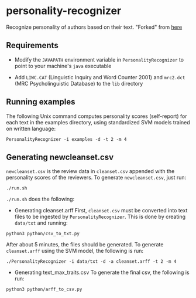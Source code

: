 # personality-recognizer
Recognize personality of authors based on their text. "Forked" from [here](http://farm2.user.srcf.net/research/personality/recognizer)
## Requirements
- Modify the `JAVAPATH` environment variable in `PersonalityRecognizer` to point to your machine's `java` executable

- Add `LIWC.CAT` (Linguistic Inquiry and Word Counter 2001) and `mrc2.dct` (MRC Psycholinguistic Database) to the `lib` directory
## Running examples
The following Unix command computes personality scores (self-report) for each text in the examples directory, using standardized SVM models trained on written language:

`PersonalityRecognizer -i examples -d -t 2 -m 4`

## Generating newcleanset.csv
`newcleanset.csv` is the review data in `cleanset.csv` appended with the personality scores of the reviewers. To generate `newcleanset.csv`, just run:

`./run.sh`

`./run.sh` does the following:
- Generating cleanset.arff
First, `cleanset.csv` must be converted into text files to be ingested by `PersonalityRecognizer`. This is done by creating `data/txt` and running: 

`python3 python/csv_to_txt.py`

After about 5 minutes, the files should be generated. To generate `cleanset.arff` using the SVM model, the following is run: 

`./PersonalityRecognizer -i data/txt -d -a cleanset.arff -t 2 -m 4`
- Generating text_max_traits.csv
To generate the final csv, the following is run:

`python3 python/arff_to_csv.py`
